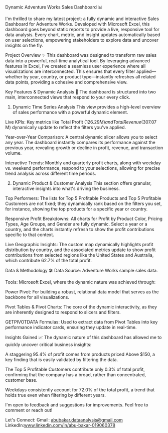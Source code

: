 Dynamic Adventure Works Sales Dashboard 📊

I'm thrilled to share my latest project: a fully dynamic and interactive Sales Dashboard for Adventure Works. Developed with Microsoft Excel, this dashboard goes beyond static reports to provide a live, responsive tool for data analysis. Every chart, metric, and insight updates automatically based on user selections, empowering stakeholders to explore data and uncover insights on the fly.

Project Overview ✨
This dashboard was designed to transform raw sales data into a powerful, real-time analytical tool. By leveraging advanced features in Excel, I've created a seamless user experience where all visualizations are interconnected. This ensures that every filter applied—whether by year, country, or product type—instantly refreshes all related data points, providing a cohesive and comprehensive view.

Key Features & Dynamic Analysis 🚀
The dashboard is structured into two main, interconnected views that respond to your every click.

1. Dynamic Time Series Analysis
This view provides a high-level overview of sales performance with a powerful dynamic element.

Live KPIs: Key metrics like Total Profit ($126.29 M) and Total Revenue ($307.07 M) dynamically update to reflect the filters you've applied.

Year-over-Year Comparison: A central dynamic slicer allows you to select any year. The dashboard instantly compares its performance against the previous year, revealing growth or decline in profit, revenue, and transaction volume.

Interactive Trends: Monthly and quarterly profit charts, along with weekday vs. weekend performance, respond to your selections, allowing for precise trend analysis across different time periods.

2. Dynamic Product & Customer Analysis
This section offers granular, interactive insights into what's driving the business.

Top Performers: The lists for Top 5 Profitable Products and Top 5 Profitable Customers are not fixed; they dynamically rank based on the filters you set, for instance, showing the top products for a specific year or country.

Responsive Profit Breakdowns: All charts for Profit by Product Color, Pricing Types, Age Groups, and Gender are fully dynamic. Select a year or a country, and the charts instantly refresh to show the profit contributions specific to that context.

Live Geographic Insights: The custom map dynamically highlights profit distribution by country, and the associated metrics update to show profit contributions from selected regions like the United States and Australia, which contribute 62.7% of the total profit.

Data & Methodology 🛠️
Data Source: Adventure Works sample sales data.

Tools: Microsoft Excel, where the dynamic nature was achieved through:

Power Pivot: For building a robust, relational data model that serves as the backbone for all visualizations.

Pivot Tables & Pivot Charts: The core of the dynamic interactivity, as they are inherently designed to respond to slicers and filters.

GETPIVOTDATA Formulas: Used to extract data from Pivot Tables into key performance indicator cards, ensuring they update in real-time.

Insights Gained 📈
The dynamic nature of this dashboard has allowed me to quickly uncover critical business insights:

A staggering 95.4% of profit comes from products priced Above $150, a key finding that is easily validated by filtering the data.

The Top 5 Profitable Customers contribute only 0.3% of total profit, confirming that the company has a broad, rather than concentrated, customer base.

Weekdays consistently account for 72.0% of the total profit, a trend that holds true even when filtering by different years.

I'm open to feedback and suggestions for improvements. Feel free to comment or reach out!

Let's Connect:
Gmail: abubakar.dataanalysis@gmail.com
LinkedIn:www.linkedin.com/in/abu-bakar-019060378

